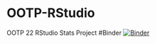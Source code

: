 # OOTP-RStudio
OOTP 22 RStudio Stats Project
#Binder
[![Binder](https://mybinder.org/badge_logo.svg)](https://mybinder.org/v2/gh/soxfan1966/OOTP-RStudio?urlpath=rstudio/HEAD)
